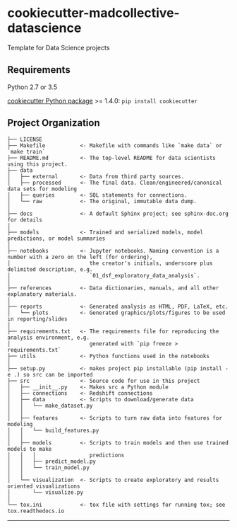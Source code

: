 cookiecutter-madcollective-datascience
==============================

Template for Data Science projects


Requirements
------------

Python 2.7 or 3.5

[cookiecutter Python package](https://pypi.org/project/cookiecutter/) >= 1.4.0: `pip install cookiecutter`


Project Organization
------------

    ├── LICENSE
    ├── Makefile           <- Makefile with commands like `make data` or `make train`
    ├── README.md          <- The top-level README for data scientists using this project.
    ├── data
    │   ├── external       <- Data from third party sources.
    │   ├── processed      <- The final data. Clean/engineered/canonical data sets for modeling
    │   ├── queries        <- SQL statements for connections.
    │   └── raw            <- The original, immutable data dump.
    │
    ├── docs               <- A default Sphinx project; see sphinx-doc.org for details
    │
    ├── models             <- Trained and serialized models, model predictions, or model summaries
    │
    ├── notebooks          <- Jupyter notebooks. Naming convention is a number with a zero on the left (for ordering),
    │                         the creator's initials, underscore plus delimited description, e.g.
    │                         `01_dsf_exploratory_data_analysis`.
    │
    ├── references         <- Data dictionaries, manuals, and all other explanatory materials.
    │
    ├── reports            <- Generated analysis as HTML, PDF, LaTeX, etc.
    │   └── plots          <- Generated graphics/plots/figures to be used in reporting/slides
    │
    ├── requirements.txt   <- The requirements file for reproducing the analysis environment, e.g.
    │                         generated with `pip freeze > requirements.txt`
    ├── utils              <- Python functions used in the notebooks
    │
    ├── setup.py           <- makes project pip installable (pip install -e .) so src can be imported
    ├── src                <- Source code for use in this project
    │   ├── __init__.py    <- Makes src a Python module
    │   ├── connections    <- Redshift connections
    │   ├── data           <- Scripts to download/generate data
    │   │   └── make_dataset.py
    │   │
    │   ├── features       <- Scripts to turn raw data into features for modeling
    │   │   └── build_features.py
    │   │
    │   ├── models         <- Scripts to train models and then use trained models to make
    │   │   │                 predictions
    │   │   ├── predict_model.py
    │   │   └── train_model.py
    │   │
    │   └── visualization  <- Scripts to create exploratory and results oriented visualizations
    │       └── visualize.py
    │
    └── tox.ini            <- tox file with settings for running tox; see tox.readthedocs.io


--------
